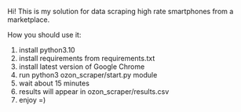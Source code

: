 Hi! This is my solution for data scraping high rate smartphones from a marketplace.

How you should use it:
1) install python3.10
2) install requirements from requirements.txt
3) install latest version of Google Chrome
4) run python3 ozon_scraper/start.py module
5) wait about 15 minutes
6) results will appear in ozon_scraper/results.csv
7) enjoy =)
